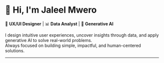 # 👋 Hi, I'm Jaleel Mwero  

🎨 **UX/UI Designer** | 📊 **Data Analyst** | 🤖 **Generative AI**  

I design intuitive user experiences, uncover insights through data, and apply generative AI to solve real-world problems.  
Always focused on building simple, impactful, and human-centered solutions.  

---
